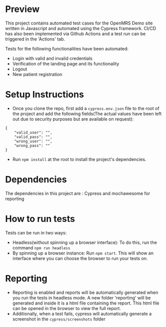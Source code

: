 # Preview
This project contains automated test cases for the OpenMRS Demo site written in Javascript and automated using the Cypress framework. CI/CD has also been implemented via Github Actions and a test run can be triggered in the 'Actions' tab.

Tests for the following functionalities have been automated:
 - Login with valid and invalid credentials
 - Verification of the landing page and its functionality
 - Logout
 - New patient registration

# Setup Instructions
 - Once you clone the repo, first add a `cypress.env.json` file to the root of the project and add the following fields(The actual values have been left out due to security purposes but are available on request):
```
{
    "valid_user": "",
    "valid_pass": "",
    "wrong_user": "",
    "wrong_pass": ""
}
```

 - Run `npm install` at the root to install the project's dependencies.

# Dependencies
The dependencies in this project are : Cypress and mochawesome for reporting

# How to run tests
Tests can be run in two ways:
 - Headless(without spinning up a browser interface): To do this, run the command `npm run headless`
 - By spinning up a browser instance: Run `npm start`. This will show an interface where you can choose the browser to run your tests on.

# Reporting
- Reporting is enabled and reports will be automatically generated when you run the tests in headless mode. A new folder 'reporting' will be generated and inside it is a html file containing the report. This html file can be opened in the browser to view the full report. 
- Additionally, when a test fails, cypress will automatically generate a screenshot in the `cypress/screenshots` folder
